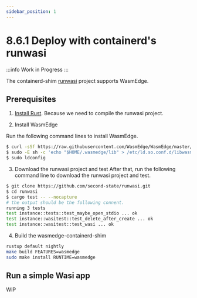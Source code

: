 ```yaml
---
sidebar_position: 1
---
```


# 8.6.1 Deploy with containerd's runwasi

:::info
Work in Progress
:::

The containerd-shim [runwasi](https://github.com/containerd/runwasi/) project supports WasmEdge.

## Prerequisites

1. [Install Rust](https://www.rust-lang.org/tools/install). Because we need to compile the runwasi project.

2. Install WasmEdge

Run the following command lines to install WasmEdge.

```bash
$ curl -sSf https://raw.githubusercontent.com/WasmEdge/WasmEdge/master/utils/install.sh | bash
$ sudo -E sh -c 'echo "$HOME/.wasmedge/lib" > /etc/ld.so.conf.d/libwasmedge.conf'
$ sudo ldconfig
```

3. Download the runwasi project and test After that, run the following command line to download the runwasi project and test.

```bash
$ git clone https://github.com/second-state/runwasi.git
$ cd runwasi
$ cargo test -- --nocapture
# the output should be the following connent.
running 3 tests
test instance::tests::test_maybe_open_stdio ... ok
test instance::wasitest::test_delete_after_create ... ok
test instance::wasitest::test_wasi ... ok
```

4. Build the wasmedge-containerd-shim

```bash
rustup default nightly
make build FEATURES=wasmedge
sudo make install RUNTIME=wasmedge
```

## Run a simple Wasi app

WIP
